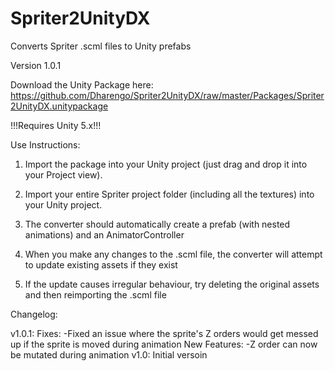 # Spriter2UnityDX
Converts Spriter .scml files to Unity prefabs

Version 1.0.1

Download the Unity Package here: https://github.com/Dharengo/Spriter2UnityDX/raw/master/Packages/Spriter2UnityDX.unitypackage

!!!Requires Unity 5.x!!!

Use Instructions:

1) Import the package into your Unity project (just drag and drop it into your Project view).

2) Import your entire Spriter project folder (including all the textures) into your Unity project.

3) The converter should automatically create a prefab (with nested animations) and an AnimatorController

4) When you make any changes to the .scml file, the converter will attempt to update existing assets if they exist

5) If the update causes irregular behaviour, try deleting the original assets and then reimporting the .scml file

Changelog:

v1.0.1:
Fixes: -Fixed an issue where the sprite's Z orders would get messed up if the sprite is moved during animation
New Features: -Z order can now be mutated during animation
v1.0: Initial versoin
